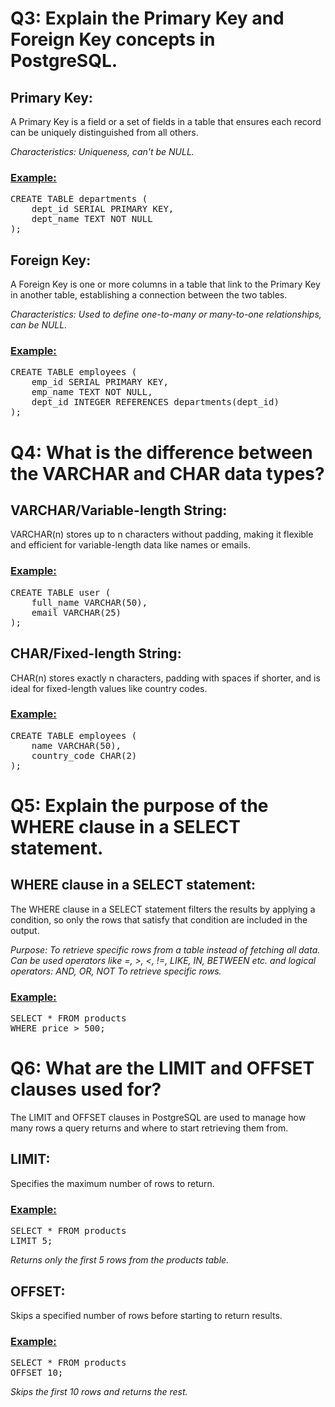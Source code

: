 # **Q3: Explain the Primary Key and Foreign Key concepts in PostgreSQL.**
## **Primary Key:**
A Primary Key is a field or a set of fields in a table that ensures each record can be uniquely distinguished from all others.

*Characteristics: Uniqueness, can't be NULL.*

### <ins>Example:</ins>
<pre>CREATE TABLE departments (
    dept_id SERIAL PRIMARY KEY,
    dept_name TEXT NOT NULL
);</pre> 

## **Foreign Key:**
A Foreign Key is one or more columns in a table that link to the Primary Key in another table, establishing a connection between the two tables.

*Characteristics: Used to define one-to-many or many-to-one relationships, can be NULL.*

### <ins>Example:</ins>
<pre>CREATE TABLE employees (
    emp_id SERIAL PRIMARY KEY,
    emp_name TEXT NOT NULL,
    dept_id INTEGER REFERENCES departments(dept_id)
);</pre>

# **Q4: What is the difference between the VARCHAR and CHAR data types?**
## **VARCHAR/Variable-length String:**
VARCHAR(n) stores up to n characters without padding, making it flexible and efficient for variable-length data like names or emails.

### <ins>Example:</ins>
<pre>CREATE TABLE user (
    full_name VARCHAR(50),
    email VARCHAR(25)
);</pre> 

## **CHAR/Fixed-length String:**
CHAR(n) stores exactly n characters, padding with spaces if shorter, and is ideal for fixed-length values like country codes.

### <ins>Example:</ins>
<pre>CREATE TABLE employees (
    name VARCHAR(50),
    country_code CHAR(2)
);</pre>

# **Q5: Explain the purpose of the WHERE clause in a SELECT statement.**
## **WHERE clause in a SELECT statement:**
The WHERE clause in a SELECT statement filters the results by applying a condition, so only the rows that satisfy that condition are included in the output.

*Purpose: To retrieve specific rows from a table instead of fetching all data. Can be used operators like =, >, <, !=, LIKE, IN, BETWEEN etc. and logical operators: AND, OR, NOT To retrieve specific rows.*

### <ins>Example:</ins>
<pre>SELECT * FROM products
WHERE price > 500;</pre> 

# **Q6: What are the LIMIT and OFFSET clauses used for?**
The LIMIT and OFFSET clauses in PostgreSQL are used to manage how many rows a query returns and where to start retrieving them from.

## **LIMIT:**
Specifies the maximum number of rows to return.

### <ins>Example:</ins>
<pre>SELECT * FROM products
LIMIT 5;</pre> 

*Returns only the first 5 rows from the products table.*

## **OFFSET:**
Skips a specified number of rows before starting to return results.

### <ins>Example:</ins>
<pre>SELECT * FROM products
OFFSET 10;</pre> 

*Skips the first 10 rows and returns the rest.*




